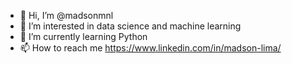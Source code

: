 - 👋 Hi, I’m @madsonmnl
- 👀 I’m interested in data science and machine learning
- 🌱 I’m currently learning Python
- 📫 How to reach me https://www.linkedin.com/in/madson-lima/

<!---
madsonmnl/madsonmnl is a ✨ special ✨ repository because its `README.md` (this file) appears on your GitHub profile.
You can click the Preview link to take a look at your changes.
--->

